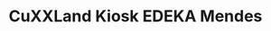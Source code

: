 ---
title: "CuXXLand Kiosk EDEKA Mendes"
url: /wurster-nordseekueste/cuxxland-kiosk-edeka-mendes/
shop: Supermarkt
---